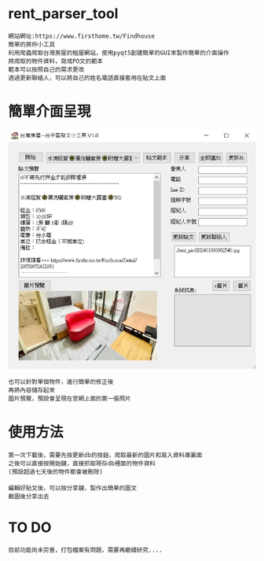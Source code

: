 # rent_parser_tool
    網站網址:https://www.firsthome.tw/Findhouse
    簡單的房仲小工具
    利用爬蟲爬取台灣房屋的租屋網站，使用pyqt5創建簡單的GUI來製作簡單的介面操作
    將爬取的物件資料，寫成PO文的範本
    範本可以按照自己的需求更改
    透過更新聯絡人，可以將自己的姓名電話直接套用在貼文上面

# 簡單介面呈現
![img](https://github.com/sally7777/rent_parser_tool/blob/main/rent_demo.jpg)

    也可以針對單個物件，進行簡單的修正後
    再將內容儲存起來
    圖片預覽，預設會呈現在官網上面的第一張照片

# 使用方法
    第一次下載後，需要先按更新db的按鈕，爬取最新的圖片和寫入資料庫裏面
    之後可以直接按開始鍵，直接抓取現存db裡面的物件資料
    (預設超過七天後的物件都會被刪除)

    編輯好貼文後，可以按分享鍵，製作出簡單的圖文
    截圖後分享出去

# TO DO
    目前功能尚未完善，打包檔案有問題，需要再繼續研究....
